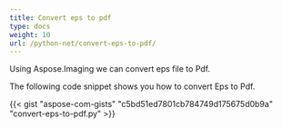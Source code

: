 ```yaml
---
title: Convert eps to pdf
type: docs
weight: 10
url: /python-net/convert-eps-to-pdf/
---
```


Using Aspose.Imaging we can convert eps file to Pdf.

The following code snippet shows you how to convert Eps to Pdf.

{{< gist "aspose-com-gists" "c5bd51ed7801cb784749d175675d0b9a" "convert-eps-to-pdf.py" >}}

